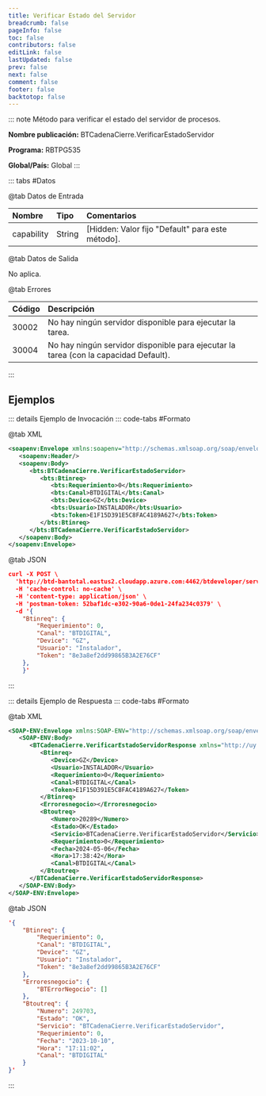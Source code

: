 ```yaml
---
title: Verificar Estado del Servidor
breadcrumb: false
pageInfo: false
toc: false
contributors: false
editLink: false
lastUpdated: false
prev: false
next: false
comment: false
footer: false
backtotop: false
---
```


<!-- ABRE DATOS DEL MÉTODO -->
::: note Método para verificar el estado del servidor de procesos.

**Nombre publicación:** BTCadenaCierre.VerificarEstadoServidor

**Programa:** RBTPG535

**Global/País:** Global
:::
<!-- CIERRA DATOS DEL MÉTODO -->

<!-- ABRE TABLA DE DATOS -->
::: tabs #Datos 

@tab Datos de Entrada

Nombre | Tipo | Comentarios
:--------- | :--------- | :---------
capability | String | [Hidden: Valor fijo "Default" para este método].

@tab Datos de Salida

No aplica.

@tab Errores

Código | Descripción
:--------- | :-----------
30002 | No hay ningún servidor disponible para ejecutar la tarea.
30004 | No hay ningún servidor disponible para ejecutar la tarea (con la capacidad Default).
::: 
<!-- CIERRA TABLA DE DATOS -->

## **Ejemplos**

<!-- ABRE EJEMPLO DE INVOCACIÓN -->
::: details Ejemplo de Invocación 
::: code-tabs #Formato

@tab XML
```xml
<soapenv:Envelope xmlns:soapenv="http://schemas.xmlsoap.org/soap/envelope/" xmlns:bts="http://uy.com.dlya.bantotal/BTSOA/">
   <soapenv:Header/>
   <soapenv:Body>
      <bts:BTCadenaCierre.VerificarEstadoServidor>
         <bts:Btinreq>
            <bts:Requerimiento>0</bts:Requerimiento>
            <bts:Canal>BTDIGITAL</bts:Canal>
            <bts:Device>GZ</bts:Device>
            <bts:Usuario>INSTALADOR</bts:Usuario>
            <bts:Token>E1F15D391E5C8FAC4189A627</bts:Token>
         </bts:Btinreq>
      </bts:BTCadenaCierre.VerificarEstadoServidor>
   </soapenv:Body>
</soapenv:Envelope>
```

@tab JSON
```json
curl -X POST \
  'http://btd-bantotal.eastus2.cloudapp.azure.com:4462/btdeveloper/servlet/com.dlya.bantotal.odwsbt_BTCadenaCierre?VerificarEstadoServidor' \
  -H 'cache-control: no-cache' \
  -H 'content-type: application/json' \
  -H 'postman-token: 52baf1dc-e302-90a6-0de1-24fa234c0379' \
  -d '{
	"Btinreq": {
        "Requerimiento": 0,
        "Canal": "BTDIGITAL",
        "Device": "GZ",
        "Usuario": "Instalador",
        "Token": "8e3a8ef2dd99865B3A2E76CF"
    },
    }'
```
:::
<!-- CIERRA EJEMPLO DE INVOCACIÓN -->

<!-- ABRE EJEMPLO DE RESPUESTA -->
::: details Ejemplo de Respuesta 
::: code-tabs #Formato

@tab XML
```xml
<SOAP-ENV:Envelope xmlns:SOAP-ENV="http://schemas.xmlsoap.org/soap/envelope/" xmlns:xsd="http://www.w3.org/2001/XMLSchema" xmlns:SOAP-ENC="http://schemas.xmlsoap.org/soap/encoding/" xmlns:xsi="http://www.w3.org/2001/XMLSchema-instance">
   <SOAP-ENV:Body>
      <BTCadenaCierre.VerificarEstadoServidorResponse xmlns="http://uy.com.dlya.bantotal/BTSOA/">
         <Btinreq>
            <Device>GZ</Device>
            <Usuario>INSTALADOR</Usuario>
            <Requerimiento>0</Requerimiento>
            <Canal>BTDIGITAL</Canal>
            <Token>E1F15D391E5C8FAC4189A627</Token>
         </Btinreq>
         <Erroresnegocio></Erroresnegocio>
         <Btoutreq>
            <Numero>20289</Numero>
            <Estado>OK</Estado>
            <Servicio>BTCadenaCierre.VerificarEstadoServidor</Servicio>
            <Requerimiento>0</Requerimiento>
            <Fecha>2024-05-06</Fecha>
            <Hora>17:38:42</Hora>
            <Canal>BTDIGITAL</Canal>
         </Btoutreq>
      </BTCadenaCierre.VerificarEstadoServidorResponse>
   </SOAP-ENV:Body>
</SOAP-ENV:Envelope>
```

@tab JSON
```json
'{
	"Btinreq": {
        "Requerimiento": 0,
        "Canal": "BTDIGITAL",
        "Device": "GZ",
        "Usuario": "Instalador",
        "Token": "8e3a8ef2dd99865B3A2E76CF"
    },
    "Erroresnegocio": {
        "BTErrorNegocio": []
    },
    "Btoutreq": {
        "Numero": 249703,
        "Estado": "OK",
        "Servicio": "BTCadenaCierre.VerificarEstadoServidor",
        "Requerimiento": 0,
        "Fecha": "2023-10-10",
        "Hora": "17:11:02",
        "Canal": "BTDIGITAL"
    }
}'
```
::: 
<!-- CIERRA EJEMPLO DE RESPUESTA -->